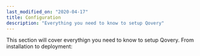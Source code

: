```yaml
---
last_modified_on: "2020-04-17"
title: Configuration
description: "Everything you need to know to setup Qovery"
---
```


This section will cover everythign you need to know to setup Qovery. From
installation to deployment:



